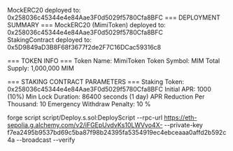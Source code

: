 MockERC20 deployed to: 0x258036c45344e4e84Aae3F0d5029f5780Cfa8BFC
  === DEPLOYMENT SUMMARY ===
  MockERC20 (MimiToken) deployed to: 0x258036c45344e4e84Aae3F0d5029f5780Cfa8BFC       
  StakingContract deployed to: 0x5D9849aD3B8F68f3677f2de2F7C16DCac59316c8

  === TOKEN INFO ===
  Token Name: MimiToken
  Token Symbol: MIM
  Total Supply: 1,000,000 MIM

  === STAKING CONTRACT PARAMETERS ===
  Staking Token: 0x258036c45344e4e84Aae3F0d5029f5780Cfa8BFC
  Initial APR: 1000 (10%)
  Min Lock Duration: 86400 seconds (1 day)
  APR Reduction Per Thousand: 10
  Emergency Withdraw Penalty: 10 %







forge script script/Deploy.s.sol:DeployScript --rpc-url https://eth-sepolia.g.alchemy.com/v2/iFGEpUvdvKs10LWVyo4X- --private-key f7ea2495b9537bd69c5ba87f98b24395fa5354919ec4ebceaaa0affd2b592c4a --broadcast --verify


